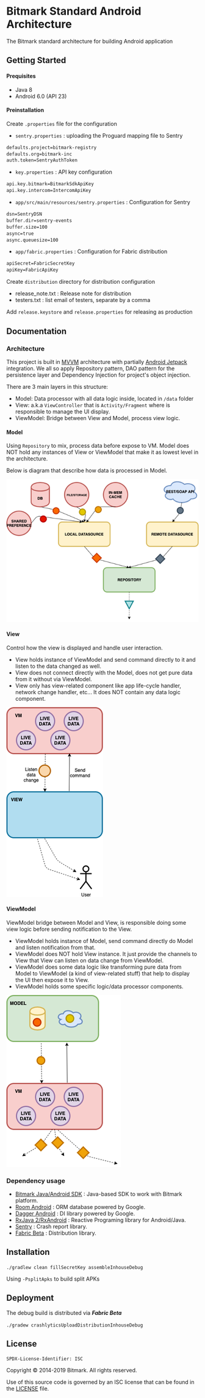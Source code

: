 # Bitmark Standard Android Architecture

The Bitmark standard architecture for building Android application

## Getting Started

#### Prequisites

- Java 8
- Android 6.0 (API 23)

#### Preinstallation

Create `.properties` file for the configuration
- `sentry.properties` : uploading the Proguard mapping file to Sentry
```xml
defaults.project=bitmark-registry
defaults.org=bitmark-inc
auth.token=SentryAuthToken
```
- `key.properties` : API key configuration
```xml
api.key.bitmark=BitmarkSdkApiKey
api.key.intercom=IntercomApiKey
```
- `app/src/main/resources/sentry.properties` : Configuration for Sentry
```xml
dsn=SentryDSN
buffer.dir=sentry-events
buffer.size=100
async=true
async.queuesize=100
```
- `app/fabric.properties` : Configuration for Fabric distribution
```xml
apiSecret=FabricSecretKey
apiKey=FabricApiKey
```

Create `distribution` directory for distribution configuration
- release_note.txt : Release note for distribution
- testers.txt : list email of testers, separate by a comma

Add `release.keystore` and `release.properties` for releasing as production

## Documentation

### Architecture

This project is built in [MVVM](https://en.wikipedia.org/wiki/Model%E2%80%93view%E2%80%93viewmodel) architecture with partially [Android Jetpack](https://developer.android.com/jetpack) integration. 
We all so apply Repository pattern, DAO pattern for the persistence layer and Dependency Injection for project's object injection.

There are 3 main layers in this structure:
- Model: Data processor with all data logic inside, located in `/data` folder
- View: a.k.a `ViewController` that is `Activity/Fragment` where is responsible to manage the UI display.
- ViewModel: Bridge between View and Model, process view logic.

#### Model
Using `Repository` to mix, process data before expose to VM. 
Model does NOT hold any instances of View or ViewModel that make it as lowest level in the architecture.

Below is diagram that describe how data is processed in Model.

![](docs/model_flow.png)



#### View
Control how the view is displayed and handle user interaction. 

- View holds instance of ViewModel and send command directly to it and listen to the data changed as well. 
- View does not connect directly with the Model, does not get pure data from it without via ViewModel. 
- View only has view-related component like app life-cycle handler, network change handler, etc... It does NOT contain any data logic component.

![](docs/view_flow.png)

#### ViewModel
ViewModel bridge between Model and View, is responsible doing some view logic before sending notification to the View.

- ViewModel holds instance of Model, send command directly do Model and listen notification from that.
- ViewModel does NOT hold View instance. It just provide the channels to View that View can listen on data change from ViewModel.
- ViewModel does some data logic like transforming pure data from Model to ViewModel (a kind of view-related stuff) that help to display the UI then expose it to View.
- ViewModel holds some specific logic/data processor components.

![](docs/vm_flow.png)

### Dependency usage
- [Bitmark Java/Android SDK](https://github.com/bitmark-inc/bitmark-sdk-java) : Java-based SDK to work with Bitmark platform.
- [Room Android](https://developer.android.com/topic/libraries/architecture/room) : ORM database powered by Google.
- [Dagger Android](https://dagger.dev/) : DI library powered by Google.
- [RxJava 2/RxAndroid](https://github.com/ReactiveX/RxJava/wiki) : Reactive Programing library for Android/Java.
- [Sentry](https://docs.sentry.io/) : Crash report library.
- [Fabric Beta](https://docs.fabric.io/android/beta/overview.html) : Distribution library.

## Installation

`./gradlew clean fillSecretKey assembleInhouseDebug`

Using `-PsplitApks` to build split APKs

## Deployment
The debug build is distributed via ***Fabric Beta***

`./gradew crashlyticsUploadDistributionInhouseDebug`


## License

```SPDX-License-Identifier: ISC```

Copyright © 2014-2019 Bitmark. All rights reserved.

Use of this source code is governed by an ISC license that can be found in the [LICENSE](LICENSE) file.
